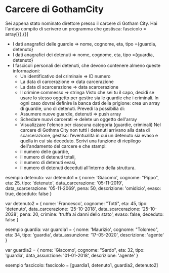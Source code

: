 # Carcere di GothamCity

  Sei appena stato nominato direttore presso il carcere di Gotham City.
  Hai l'arduo compito di scrivere un programma che gestisca:
  fascicolo = array[{},{}]
  - I dati anagrafici delle guardie => nome, cognome, eta, tipo ={guardia, detenuto}
  - I dati anagrafici dei detenuti => nome, cognome, eta, tipo ={guardia, detenuto}
  - I fascicoli personali dei detenuti, che devono contenere almeno queste informazioni:
      - Un identificativo del criminale => ID numero
      - La data di carcerazione => data carcerazione
      - La data di scarcerazione => data scarcerazione
      - Il crimine commesso => stringa
  Visto che sei tu il capo, decidi se usare lo stesso oggetto per gestire sia le guardie che i criminali.
  In ogni caso dovrai definire la banca dati della prigione: crea un array di guardie, uno di detenuti.
  Prevedi la possibilià di:
    - Assumere nuove guardie, detenuti => push array
    - Schedare nuovi carcerati => delete un oggetto dell'array
    - Visualizzare l'elenco per ciascuna categoria (guardie, criminali)
  Nel carcere di Gothma City non tutti i detenuti arrivano alla data di scarcerazione,
  gestisci l’eventualità in cui un detenuto sia evaso e quella in cui sia deceduto.
  Scrivi una funzione di riepilogo dell'andamento del carcere e che stampi:
    - il numero delle guardie,
    - il numero di detenuti totali,
    - il numero di detenuti evasi,
    - il numero di detenuti deceduti all’interno della struttura.

esempio detenuto:
var detenuto1 = {
    nome: 'Giacomo',
    cognome: "Pippo",
    eta: 25,
    tipo: 'detenuto',
    data_carcerazione: '05-11-2019',
    data_scarcerazione: '05-11-2069',
    pena: 50,
    descrizione: 'omidicio',
    evaso: true,
    deceduto: false
}

var detenuto2 = {
    nome: 'Francesco', 
    cognome: "Totti", 
    eta: 45,
    tipo: 'detenuto',
    data_carcerazione: '25-10-2018',
    data_scarcerazione: '25-10-2038',
    pena: 20,
    crimine: 'truffa ai danni dello stato',
    evaso: false,
    deceduto: false
}

esempio guardia:
var guardia1 = {
    nome: 'Maurizio', 
    cognome: "Tolomeo", 
    eta: 34,
    tipo: 'guardia',
    data_assunzione: '17-05-2020',
    descrizione: 'agente'
}

var guardia2 = {
    nome: 'Giacomo', 
    cognome: "Sardo", 
    eta: 32,
    tipo: 'guardia',
    data_assunzione: '01-01-2018',
    descrizione: 'agente'
}

esempio fascicolo:
fascicolo = [guardia1, detenuto1, guardia2, detenuto2]
